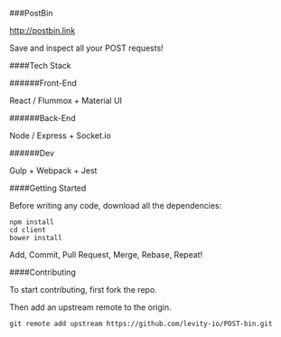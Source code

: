 ###PostBin

http://postbin.link

Save and inspect all your POST requests!

####Tech Stack

######Front-End

React / Flummox + Material UI

######Back-End

Node / Express + Socket.io

######Dev

Gulp + Webpack + Jest

####Getting Started

Before writing any code, download all the dependencies:

	npm install
	cd client
	bower install

Add, Commit, Pull Request, Merge, Rebase, Repeat!

####Contributing

To start contributing, first fork the repo.

Then add an upstream remote to the origin.

	git remote add upstream https://github.com/levity-io/POST-bin.git
